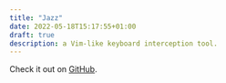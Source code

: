 ```yaml
---
title: "Jazz"
date: 2022-05-18T15:17:55+01:00
draft: true
description: a Vim-like keyboard interception tool.
---
```


Check it out on [GitHub](https://github.com/akriegman/jazz).
